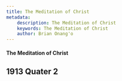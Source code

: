 ```yaml
---
title: The Meditation of Christ
metadata:
    description: The Meditation of Christ
    keywords: The Meditation of Christ
    author: Brian Onang'o
---
```


#### The Meditation of Christ

## 1913 Quater 2
